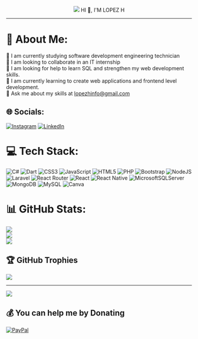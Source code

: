 <div style="text-align: center;">
<img src="https://static.wixstatic.com/media/669128_ec1c7a78e9694aec8a07c2e48b292ae1~mv2.gif">
HI 👋, I'M LOPEZ H
</div>
<hr>

# 💫 About Me:
🔭 I am currently studying software development engineering technician<br>👯 I am looking to collaborate in an IT internship<br>🤝 I am looking for help to learn SQL and strengthen my web development skills.<br>🌱 I am currently learning to create web applications and frontend level development.<br>💬 Ask me about my skills at lopezhinfo@gmail.com


## 🌐 Socials:
[![Instagram](https://img.shields.io/badge/Instagram-%23E4405F.svg?logo=Instagram&logoColor=white)](https://instagram.com/programador.sv) [![LinkedIn](https://img.shields.io/badge/LinkedIn-%230077B5.svg?logo=linkedin&logoColor=white)](https://linkedin.com/in/lopezh13) 

# 💻 Tech Stack:
![C#](https://img.shields.io/badge/c%23-%23239120.svg?style=flat&logo=c-sharp&logoColor=white) ![Dart](https://img.shields.io/badge/dart-%230175C2.svg?style=flat&logo=dart&logoColor=white) ![CSS3](https://img.shields.io/badge/css3-%231572B6.svg?style=flat&logo=css3&logoColor=white) ![JavaScript](https://img.shields.io/badge/javascript-%23323330.svg?style=flat&logo=javascript&logoColor=%23F7DF1E) ![HTML5](https://img.shields.io/badge/html5-%23E34F26.svg?style=flat&logo=html5&logoColor=white) ![PHP](https://img.shields.io/badge/php-%23777BB4.svg?style=flat&logo=php&logoColor=white) ![Bootstrap](https://img.shields.io/badge/bootstrap-%23563D7C.svg?style=flat&logo=bootstrap&logoColor=white) ![NodeJS](https://img.shields.io/badge/node.js-6DA55F?style=flat&logo=node.js&logoColor=white) ![Laravel](https://img.shields.io/badge/laravel-%23FF2D20.svg?style=flat&logo=laravel&logoColor=white) ![React Router](https://img.shields.io/badge/React_Router-CA4245?style=flat&logo=react-router&logoColor=white) ![React](https://img.shields.io/badge/react-%2320232a.svg?style=flat&logo=react&logoColor=%2361DAFB) ![React Native](https://img.shields.io/badge/react_native-%2320232a.svg?style=flat&logo=react&logoColor=%2361DAFB) ![MicrosoftSQLServer](https://img.shields.io/badge/Microsoft%20SQL%20Sever-CC2927?style=flat&logo=microsoft%20sql%20server&logoColor=white) ![MongoDB](https://img.shields.io/badge/MongoDB-%234ea94b.svg?style=flat&logo=mongodb&logoColor=white) ![MySQL](https://img.shields.io/badge/mysql-%2300f.svg?style=flat&logo=mysql&logoColor=white) ![Canva](https://img.shields.io/badge/Canva-%2300C4CC.svg?style=flat&logo=Canva&logoColor=white)
# 📊 GitHub Stats:
![](https://github-readme-stats.vercel.app/api?username=lopezh13&theme=vue-dark&hide_border=false&include_all_commits=true&count_private=false)<br/>
![](https://github-readme-streak-stats.herokuapp.com/?user=lopezh13&theme=vue-dark&hide_border=false)<br/>
![](https://github-readme-stats.vercel.app/api/top-langs/?username=lopezh13&theme=vue-dark&hide_border=false&include_all_commits=true&count_private=false&layout=compact)

## 🏆 GitHub Trophies
![](https://github-profile-trophy.vercel.app/?username=lopezh13&theme=radical&no-frame=false&no-bg=true&margin-w=4)

---
[![](https://visitcount.itsvg.in/api?id=lopezh13&icon=5&color=6)](https://visitcount.itsvg.in)

  ## 💰 You can help me by Donating
  [![PayPal](https://img.shields.io/badge/PayPal-00457C?style=for-the-badge&logo=paypal&logoColor=white)](https://paypal.me/paypal.me/Mariolopezh) 

  
<!-- Proudly created with GPRM ( https://gprm.itsvg.in ) -->
